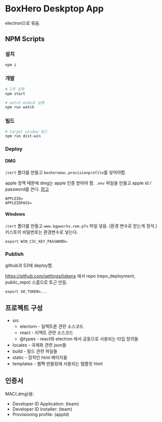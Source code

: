 # BoxHero Deskptop App

electron으로 묶음.

## NPM Scripts

### 설치

```sh
npm i
```

### 개발

```sh
# 1회 실행
npm start

# watch mode로 실행
npm run watch
```

### 빌드

```sh
# target window 빌드
npm run dist-win
```

### Deploy

#### DMG

`/cert` 폴더를 만들고 `boxheromac.provisionprofile`를 넣어야함.

apple 정책 때문에 dmg는 apple 인증 받아야 함. `.env` 파일을 만들고 apple id / password를 쓴다. [참고](https://kilianvalkhof.com/2019/electron/notarizing-your-electron-application/)

```
APPLEID=
APPLEIDPASS=
```

#### Windows

`/cert` 폴더를 만들고 `www.bgpworks.com.pfx` 파일 넣음. (환경 변수로 받는게 정석.)
키스토어 비밀번호는 환경변수로 넣는다.

```
export WIN_CSC_KEY_PASSWORD=
```

### Publish

github과 S3에 deploy함.

https://github.com/settings/tokens 에서 repo (repo_deployment, public_repo) 스콥으로 토근 만듬.

```
export GH_TOKEN=...
```


## 프로젝트 구성

- src
  - electorn - 일렉트론 관련 소스코드
  - react - 리액트 관련 소스코드
  - @types - react와 electron 에서 공동으로 사용되는 타입 정의들
- locales - 국제화 관련 json들
- build - 빌드 관련 파일들
- static - 정적인 html 페이지들
- templates - 웹팩 번들링에 사용되는 템플릿 html

## 인증서

MAC(.dmg)용:

- Developer ID Application: (team)
- Developer ID Installer: (team)
- Provisioning profile: (appId)
